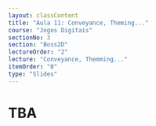 ```yaml
---
layout: classContent
title: "Aula 11: Conveyance, Theming..."
course: "Jogos Digitais"
sectionNo: 3
section: "Boss2D"
lectureOrder: "2"
lecture: "Conveyance, Themming..."
itemOrder: "0"
type: "Slides"
---
```


# TBA